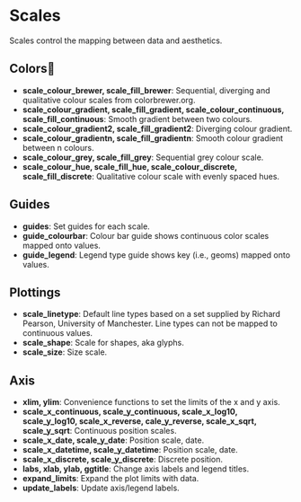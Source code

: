Scales
======================
Scales control the mapping between data and aesthetics.

Colors:rainbow:
------------------
* **scale_colour_brewer, scale_fill_brewer**: Sequential, diverging and qualitative colour scales from colorbrewer.org.
* **scale_colour_gradient, scale_fill_gradient, scale_colour_continuous, scale_fill_continuous**: Smooth gradient between two colours.
* **scale_colour_gradient2, scale_fill_gradient2**: Diverging colour gradient.
* **scale_colour_gradientn, scale_fill_gradientn**: Smooth colour gradient between n colours.
* **scale_colour_grey, scale_fill_grey**: Sequential grey colour scale.
* **scale_colour_hue, scale_fill_hue, scale_colour_discrete, scale_fill_discrete**: Qualitative colour scale with evenly spaced hues.

Guides
----------------------------
* **guides**: Set guides for each scale.
* **guide_colourbar**: Colour bar guide shows continuous color scales mapped onto values.
* **guide_legend**: Legend type guide shows key (i.e., geoms) mapped onto values.

Plottings
---------------------
* **scale_linetype**: Default line types based on a set supplied by Richard Pearson, University of Manchester. Line types can not be mapped to continuous values.
* **scale_shape**: Scale for shapes, aka glyphs.
* **scale_size**: Size scale.

Axis
---------------
* **xlim, ylim**: Convenience functions to set the limits of the x and y axis.
* **scale_x_continuous, scale_y_continuous, scale_x_log10, scale_y_log10, scale_x_reverse, cale_y_reverse, scale_x_sqrt, scale_y_sqrt**: Continuous position scales.
* **scale_x_date, scale_y_date**: Position scale, date.
* **scale_x_datetime, scale_y_datetime**: Position scale, date. 
* **scale_x_discrete, scale_y_discrete**: Discrete position.
* **labs, xlab, ylab, ggtitle**: Change axis labels and legend titles.
* **expand_limits**: Expand the plot limits with data.
* **update_labels**: Update axis/legend labels. 

